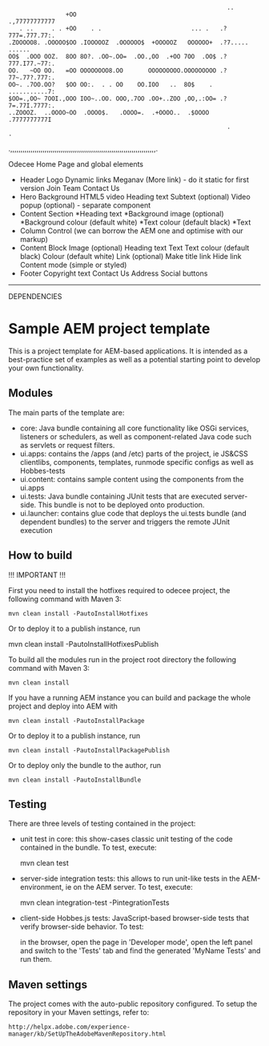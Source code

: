 
                                                                 ..
                    +OO                                        .,77777777777
       . ..     . . +OO    . .                         ... .   .?777=.777.77:.
    .ZOOOOO8. .OOOOO$OO .IOOOOOZ  .OOOOOO$  +OOOOOZ   OOOOOO+  .?7..... ......
    OO$  .OOO OOZ.  8OO 8O?. .OO~.OO=  .OO.,OO  .+OO 7OO  .OO$ .?777.I77.~77:.
    OO.   ~OO OO.   =OO OOOOOOOO8.OO       OOOOOOOOO.OOOOOOOOO .?77~.77?.777:.
    OO~. .7OO.OO?   $OO OO:.  . . OO    OO.IOO   ..  8O$    .   ...........7:
    $OO=.,OO~ 7OOI.,OOO IOO~..OO. OOO,.7OO .OO+..ZOO ,OO,.:OO= .?7=.77I.7777:.
    ..ZOOOZ.  ..OOOO~OO  .OOOO$.   .OOOO=.  .+OOOO..  .$OOOO    .7777777777I
                                                                 .         .
   .,,,,,,,,,,,,,,,,,,,,,,,,,,,,,,,,,,,,,,,,,,,,,,,,,,,,,,,,,,,,,,,,,,,,,,,,.


Odecee Home Page and global elements

- Header
    Logo
    Dynamic links
    Meganav (More link) - do it static for first version
    Join Team
    Contact Us
- Hero
    Background HTML5 video
    Heading text
    Subtext (optional)
    Video popup (optional) - separate component
- Content Section
    *Heading text
    *Background image (optional)
    *Background colour (default white)
    *Text colour (default black)
    *Text
- Column Control (we can borrow the AEM one and optimise with our markup)
- Content Block
    Image (optional)
    Heading text
    Text
    Text colour (default black)
    Colour (default white)
    Link (optional)
    Make title link
    Hide link
    Content mode (simple or styled)
- Footer
    Copyright text
    Contact Us
    Address
    Social buttons

--------------------------


DEPENDENCIES




# Sample AEM project template

This is a project template for AEM-based applications. It is intended as a best-practice set of examples as well as a potential starting point to develop your own functionality.

## Modules

The main parts of the template are:

* core: Java bundle containing all core functionality like OSGi services, listeners or schedulers, as well as component-related Java code such as servlets or request filters.
* ui.apps: contains the /apps (and /etc) parts of the project, ie JS&CSS clientlibs, components, templates, runmode specific configs as well as Hobbes-tests
* ui.content: contains sample content using the components from the ui.apps
* ui.tests: Java bundle containing JUnit tests that are executed server-side. This bundle is not to be deployed onto production.
* ui.launcher: contains glue code that deploys the ui.tests bundle (and dependent bundles) to the server and triggers the remote JUnit execution

## How to build


!!! IMPORTANT !!! 

First you need to install the hotfixes required to odecee project, the following command with Maven 3:

    mvn clean install -PautoInstallHotfixes
    
Or to deploy it to a publish instance, run
    
   mvn clean install -PautoInstallHotfixesPublish

To build all the modules run in the project root directory the following command with Maven 3:

    mvn clean install

If you have a running AEM instance you can build and package the whole project and deploy into AEM with  

    mvn clean install -PautoInstallPackage
    
Or to deploy it to a publish instance, run

    mvn clean install -PautoInstallPackagePublish
    
Or to deploy only the bundle to the author, run

    mvn clean install -PautoInstallBundle

## Testing

There are three levels of testing contained in the project:

* unit test in core: this show-cases classic unit testing of the code contained in the bundle. To test, execute:

    mvn clean test

* server-side integration tests: this allows to run unit-like tests in the AEM-environment, ie on the AEM server. To test, execute:

    mvn clean integration-test -PintegrationTests

* client-side Hobbes.js tests: JavaScript-based browser-side tests that verify browser-side behavior. To test:

    in the browser, open the page in 'Developer mode', open the left panel and switch to the 'Tests' tab and find the generated 'MyName Tests' and run them.


## Maven settings

The project comes with the auto-public repository configured. To setup the repository in your Maven settings, refer to:

    http://helpx.adobe.com/experience-manager/kb/SetUpTheAdobeMavenRepository.html
